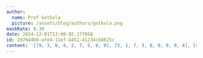 ```yaml
---
author:
  name: Prof Gotkola
  picture: /assets/blog/authors/gotkola.png
maskRate: 0.39
date: 2024-12-01T13:00:02.177058
id: 2d7644b0-afe4-11ef-b451-41234cb8625c
content: '[[9, 3, 6, 4, 2, 7, 5, 8, 0], [5, 1, 7, 3, 8, 0, 0, 0, 4], [4, 8, 2, 0, 6, 0, 7, 3, 0], [1, 4, 5, 6, 3, 8, 2, 9, 0], [0, 0, 8, 9, 4, 2, 0, 1, 5], [2, 9, 0, 0, 0, 1, 4, 6, 0], [0, 6, 0, 8, 0, 0, 1, 0, 0], [8, 0, 0, 0, 0, 6, 9, 0, 3], [0, 0, 1, 2, 9, 4, 0, 0, 0]]'
---
```

